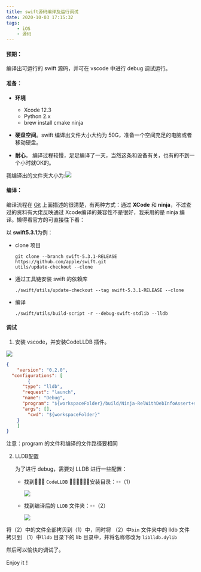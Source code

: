 ```yaml
---
title: swift源码编译及运行调试
date: 2020-10-03 17:15:32
tags: 
	- iOS
	- 源码
---
```


<p></p>

<!-- more -->

#### 预期：

编译出可运行的 swift 源码，并可在 vscode 中进行 debug 调试运行。

#### 准备：

- **环境**
  - Xcode 12.3
  - Python 2.x
  - brew install cmake ninja

- **硬盘空间**。swift 编译出文件大小大约为 50G，准备一个空间充足的电脑或者移动硬盘。
- **耐心**。 编译过程较慢，足足编译了一天，当然这条和设备有关，也有的不到一个小时就OK的。

我编译出的文件夹大小为:![](/images/swift源码大小.png)

#### 编译：

编译流程在 [Git](https://github.com/apple/swift/blob/main/docs/HowToGuides/GettingStarted.md#incremental-builds-with-ninja) 上面描述的很清楚，有两种方式：通过 **XCode** 和 **ninja**，不过查过的资料有大佬反映通过 Xcode编译的兼容性不是很好，我采用的是 ninja 编译。懒得看官方的可直接往下看：

以 **swift5.3.1**为例：

- clone 项目

  ```shell
  git clone --branch swift-5.3.1-RELEASE https://github.com/apple/swift.git
  utils/update-checkout --clone
  ```

- 通过工具链安装 swift 的依赖库

  `./swift/utils/update-checkout --tag swift-5.3.1-RELEASE --clone`

- 编译

  `./swift/utils/build-script -r --debug-swift-stdlib --lldb`



#### 调试

1. 安装 vscode，并安装CodeLLDB 插件。

![](/images/swift_vscode配置.png)

``` json
{
	"version": "0.2.0", 
  "configurations": [
		{
      "type": "lldb",
      "request": "launch",
      "name": "Debug",
      "program": "${workspaceFolder}/build/Ninja-RelWithDebInfoAssert+stdlib-DebugAssert/swift-macosx-x86_64/bin/swift",
      "args": [],
    	"cwd": "${workspaceFolder}"
    } 
	]
}
```

注意：program 的文件和编译的文件路径要相同

2. LLDB配置

   为了进行 debug，需要对 LLDB 进行一些配置：

   - 找到􏲝􏰿􏱀 `CodeLLDB` 􏰧􏲠􏲡􏱗􏱟􏰞安装目录：--（1）

     ![](/images/image-20201207152145435.png)

   - 找到编译后的 `LLDB` 文件夹：--（2）

     ![](/images/image-20201207152353407.png)

将（2）中的文件全部拷贝到（1）中，同时将 （2）中`bin` 文件夹中的 lldb 文件 拷贝到 （1）中`lldb` 目录下的 lib 目录中，并将名称修改为 `liblldb.dylib`



然后可以愉快的调试了。

Enjoy it！